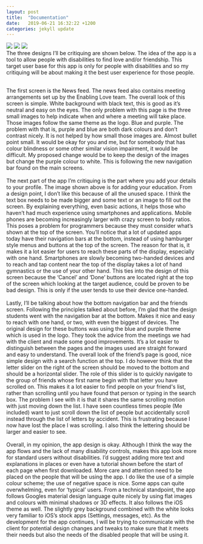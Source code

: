 ```yaml
---
layout: post
title:  "Documentation"
date:   2019-06-21 16:32:22 +1200
categories: jekyll update
---
```



![](/assets/ev29.jpg)
![](/assets/ev30.jpg)
![](/assets/ev31.jpg)
 <br>
  The three designs I’ll be critiquing are shown below. The idea of the app is a tool to allow people with disabilities to find love and/or friendship. This target user base for this app is only for people with disabilities and so my critiquing will be about making it the best user experience for those people. 
 <br>

 <br>
 The first screen is the News feed.  The news feed also contains meeting arrangements set up by the Enabling Love team. The overall look of this screen is simple. White background with black text, this is good as it’s neutral and easy on the eyes. The only problem with this page is the three small images to help indicate when and where a meeting will take place. Those images follow the same theme as the logo. Blue and purple. The problem with that is, purple and blue are both dark colours and don’t contrast nicely. It is not helped by how small those images are. Almost bullet point small. It would be okay for you and me, but for somebody that has colour blindness or some other similar vision impairment, it would be difficult. My proposed change would be to keep the design of the images but change the purple colour to white. This is following the new navigation bar found on the main screens.  
 <br>

 <br>
 The next part of the app I’m critiquing is the part where you add your details to your profile. The image shown above is for adding your education. From a design point, I don’t like this because of all the unused space. I think the text box needs to be made bigger and some text or an image to fill out the screen. By explaining everything, even basic actions, it helps those who haven’t had much experience using smartphones and applications. Mobile phones are becoming increasingly larger with crazy screen to body ratios. This poses a problem for programmers because they must consider what’s shown at the top of the screen. You’ll notice that a lot of updated apps today have their navigation bars at the bottom, instead of using hamburger style menus and buttons at the top of the screen. The reason for that is, it makes it a lot easier for users to reach these parts of the display, especially with one hand. Smartphones are slowly becoming two-handed devices and to reach and tap content near the top of the display takes a lot of hand gymnastics or the use of your other hand. This ties into the design of this screen because the ‘Cancel’ and ‘Done’ buttons are located right at the top of the screen which looking at the target audience, could be proven to be bad design. This is only if the user tends to use their device one-handed. 
<br>

<br>
Lastly, I’ll be talking about how the bottom navigation bar and the friends screen. Following the principles talked about before, I’m glad that the design students went with the navigation bar at the bottom. Makes it nice and easy to reach with one hand, or two, with even the biggest of devices. The original design for these buttons was using the blue and purple theme which is used in the logo. They took the advice from the meetings we had with the client and made some good improvements. It’s a lot easier to distinguish between the pages and the images used are straight forward and easy to understand. The overall look of the friend’s page is good, nice simple design with a search function at the top. I do however think that the letter slider on the right of the screen should be moved to the bottom and should be a horizontal slider. The role of this slider is to quickly navigate to the group of friends whose first name begin with that letter you have scrolled on. This makes it a lot easier to find people on your friend's list, rather than scrolling until you have found that person or typing in the search box. The problem I see with it is that it shares the same scrolling motion with just moving down the list. I have seen countless times people (Me included) want to just scroll down the list of people but accidentally scroll instead through the list of letters by accident. This is frustrating because I now have lost the place I was scrolling. I also think the lettering should be larger and easier to see. 
<br>

<br>
Overall, in my opinion, the app design is okay. Although I think the way the app flows and the lack of many disability controls, makes this app look more for standard users without disabilities. I’d suggest adding more text and explanations in places or even have a tutorial shown before the start of each page when first downloaded. More care and attention need to be placed on the people that will be using the app. I do like the use of a simple colour scheme; the use of negative space is nice. Some apps can quite overwhelming, even for ‘typical’ users. From a technical standpoint, the app follows Googles material design language quite nicely by using flat images and colours with minimal shadows or 3D effects. It also follows the iOS theme as well. The slightly grey background combined with the white looks very familiar to iOS’s stock apps (Settings, messages, etc). As the development for the app continues, I will be trying to communicate with the client for potential design changes and tweaks to make sure that it meets their needs but also the needs of the disabled people that will be using it.








